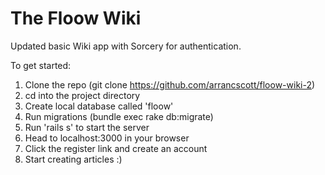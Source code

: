 # The Floow Wiki

Updated basic Wiki app with Sorcery for authentication.

To get started:

1. Clone the repo (git clone https://github.com/arrancscott/floow-wiki-2)
2. cd into the project directory
3. Create local database called 'floow'
4. Run migrations (bundle exec rake db:migrate)
5. Run 'rails s' to start the server
6. Head to localhost:3000 in your browser
7. Click the register link and create an account
8. Start creating articles :)


